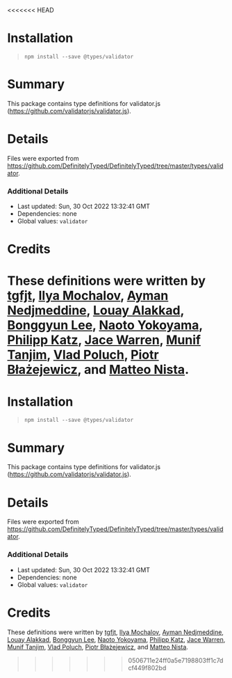 <<<<<<< HEAD
# Installation
> `npm install --save @types/validator`

# Summary
This package contains type definitions for validator.js (https://github.com/validatorjs/validator.js).

# Details
Files were exported from https://github.com/DefinitelyTyped/DefinitelyTyped/tree/master/types/validator.

### Additional Details
 * Last updated: Sun, 30 Oct 2022 13:32:41 GMT
 * Dependencies: none
 * Global values: `validator`

# Credits
These definitions were written by [tgfjt](https://github.com/tgfjt), [Ilya Mochalov](https://github.com/chrootsu), [Ayman Nedjmeddine](https://github.com/IOAyman), [Louay Alakkad](https://github.com/louy), [Bonggyun Lee](https://github.com/deptno), [Naoto Yokoyama](https://github.com/builtinnya), [Philipp Katz](https://github.com/qqilihq), [Jace Warren](https://github.com/keatz55), [Munif Tanjim](https://github.com/MunifTanjim), [Vlad Poluch](https://github.com/vlapo), [Piotr Błażejewicz](https://github.com/peterblazejewicz), and [Matteo Nista](https://github.com/Mattewn99).
=======
# Installation
> `npm install --save @types/validator`

# Summary
This package contains type definitions for validator.js (https://github.com/validatorjs/validator.js).

# Details
Files were exported from https://github.com/DefinitelyTyped/DefinitelyTyped/tree/master/types/validator.

### Additional Details
 * Last updated: Sun, 30 Oct 2022 13:32:41 GMT
 * Dependencies: none
 * Global values: `validator`

# Credits
These definitions were written by [tgfjt](https://github.com/tgfjt), [Ilya Mochalov](https://github.com/chrootsu), [Ayman Nedjmeddine](https://github.com/IOAyman), [Louay Alakkad](https://github.com/louy), [Bonggyun Lee](https://github.com/deptno), [Naoto Yokoyama](https://github.com/builtinnya), [Philipp Katz](https://github.com/qqilihq), [Jace Warren](https://github.com/keatz55), [Munif Tanjim](https://github.com/MunifTanjim), [Vlad Poluch](https://github.com/vlapo), [Piotr Błażejewicz](https://github.com/peterblazejewicz), and [Matteo Nista](https://github.com/Mattewn99).
>>>>>>> 0506711e24ff0a5e7198803ff1c7dcf449f802bd

